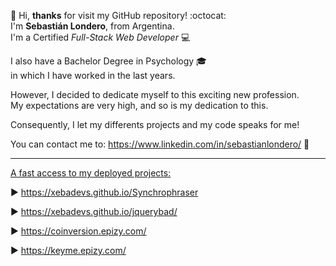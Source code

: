 👋 Hi, <b>thanks</b> for visit my GitHub repository! :octocat: <br>
I'm <b>Sebastián Londero</b>, from Argentina. <br>
I'm a Certified <i>Full-Stack Web Developer</i> :computer: <br>

I also have a Bachelor Degree in Psychology  :mortar_board:<br>
in which I have worked in the last years.

However, I decided to dedicate myself to this exciting new profession. <br>
My expectations are very high, and so is my dedication to this.

Consequently, I let my differents projects and my code speaks for me!

You can contact me to: https://www.linkedin.com/in/sebastianlondero/ :email:

<hr>

<u>A fast access to my deployed projects:</u>

▶️ https://xebadevs.github.io/Synchrophraser

▶️ https://xebadevs.github.io/jquerybad/

▶️ https://coinversion.epizy.com/

▶️ https://keyme.epizy.com/
